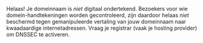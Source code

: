Helaas! Je domeinnaam is *niet* digitaal ondertekend. Bezoekers voor wie domein-handtekeningen worden gecontroleerd, zijn daardoor helaas *niet* beschermd tegen gemanipuleerde vertaling van jouw domeinnaam naar kwaadaardige internetadressen. Vraag je registrar (vaak je hosting provider) om DNSSEC te activeren.
